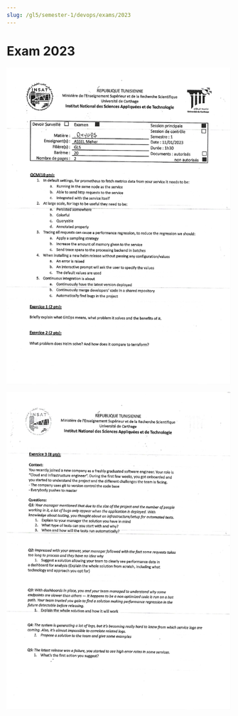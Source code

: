 ```yaml
---
slug: /gl5/semester-1/devops/exams/2023
---
```


# Exam 2023

![1](assets/2023-1.jpg)

![2](assets/2023-2.jpg)
